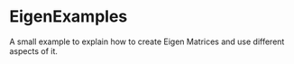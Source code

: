 # EigenExamples

A small example to explain how to create Eigen Matrices and use different aspects of it. 

